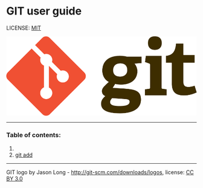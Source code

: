 # GIT user guide

LICENSE: [MIT](./license.md)

![git-logo](./assets/Git-Logo-2Color.png)


---

### Table of contents:
1. 
2. [git add](./add.md)



---

GIT logo by Jason Long - http://git-scm.com/downloads/logos, license: [CC BY 3.0](https://creativecommons.org/licenses/by/3.0/)
